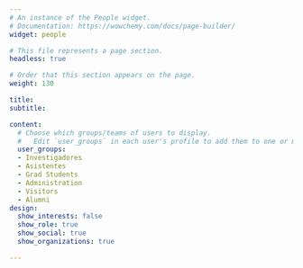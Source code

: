 ```yaml
---
# An instance of the People widget.
# Documentation: https://wowchemy.com/docs/page-builder/
widget: people

# This file represents a page section.
headless: true

# Order that this section appears on the page.
weight: 130

title: 
subtitle:

content:
  # Choose which groups/teams of users to display.
  #   Edit `user_groups` in each user's profile to add them to one or more of these groups.
  user_groups:
  - Investigadores
  - Asistentes
  - Grad Students
  - Administration
  - Visitors
  - Alumni
design:
  show_interests: false
  show_role: true
  show_social: true
  show_organizations: true

---
```

